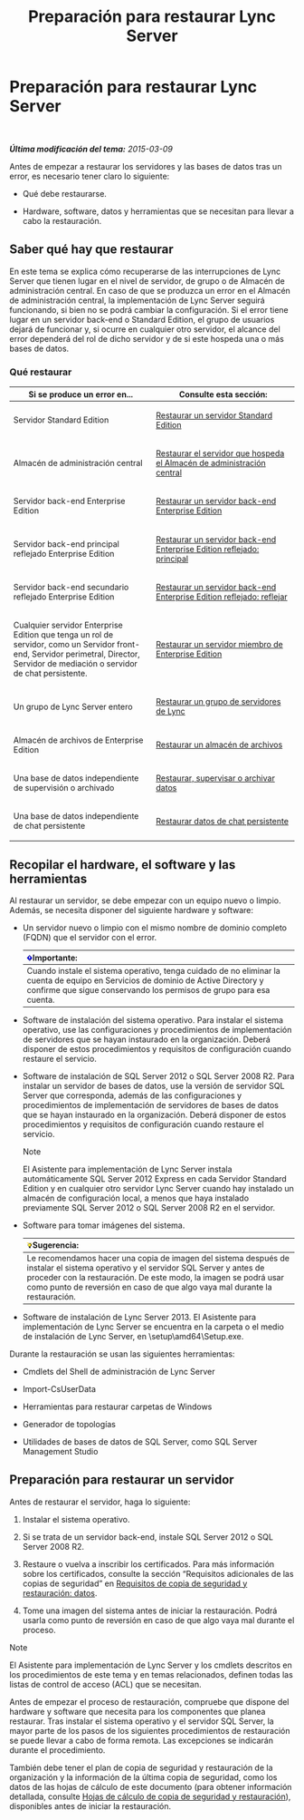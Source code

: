 ﻿---
title: Preparación para restaurar Lync Server
TOCTitle: Preparación para restaurar Lync Server
ms:assetid: 857e4e02-908e-433a-96c6-be1795a9cb61
ms:mtpsurl: https://technet.microsoft.com/es-es/library/Hh202179(v=OCS.15)
ms:contentKeyID: 52061665
ms.date: 01/07/2017
mtps_version: v=OCS.15
ms.translationtype: HT
---

# Preparación para restaurar Lync Server

 

_**Última modificación del tema:** 2015-03-09_

Antes de empezar a restaurar los servidores y las bases de datos tras un error, es necesario tener claro lo siguiente:

  - Qué debe restaurarse.

  - Hardware, software, datos y herramientas que se necesitan para llevar a cabo la restauración.

## Saber qué hay que restaurar

En este tema se explica cómo recuperarse de las interrupciones de Lync Server que tienen lugar en el nivel de servidor, de grupo o de Almacén de administración central. En caso de que se produzca un error en el Almacén de administración central, la implementación de Lync Server seguirá funcionando, si bien no se podrá cambiar la configuración. Si el error tiene lugar en un servidor back-end o Standard Edition, el grupo de usuarios dejará de funcionar y, si ocurre en cualquier otro servidor, el alcance del error dependerá del rol de dicho servidor y de si este hospeda una o más bases de datos.

### Qué restaurar

<table>
<colgroup>
<col style="width: 50%" />
<col style="width: 50%" />
</colgroup>
<thead>
<tr class="header">
<th>Si se produce un error en...</th>
<th>Consulte esta sección:</th>
</tr>
</thead>
<tbody>
<tr class="odd">
<td><p>Servidor Standard Edition</p></td>
<td><p><a href="lync-server-2013-restoring-a-standard-edition-server.md">Restaurar un servidor Standard Edition</a></p></td>
</tr>
<tr class="even">
<td><p>Almacén de administración central</p></td>
<td><p><a href="lync-server-2013-restoring-the-server-hosting-the-central-management-store.md">Restaurar el servidor que hospeda el Almacén de administración central</a></p></td>
</tr>
<tr class="odd">
<td><p>Servidor back-end Enterprise Edition</p></td>
<td><p><a href="lync-server-2013-restoring-an-enterprise-edition-back-end-server.md">Restaurar un servidor back-end Enterprise Edition</a></p></td>
</tr>
<tr class="even">
<td><p>Servidor back-end principal reflejado Enterprise Edition</p></td>
<td><p><a href="lync-server-2013-restoring-a-mirrored-enterprise-edition-back-end-server-primary.md">Restaurar un servidor back-end Enterprise Edition reflejado: principal</a></p></td>
</tr>
<tr class="odd">
<td><p>Servidor back-end secundario reflejado Enterprise Edition</p></td>
<td><p><a href="lync-server-2013-restoring-a-mirrored-enterprise-edition-back-end-server-mirror.md">Restaurar un servidor back-end Enterprise Edition reflejado: reflejar</a></p></td>
</tr>
<tr class="even">
<td><p>Cualquier servidor Enterprise Edition que tenga un rol de servidor, como un Servidor front-end, Servidor perimetral, Director, Servidor de mediación o servidor de chat persistente.</p></td>
<td><p><a href="lync-server-2013-restoring-an-enterprise-edition-member-server.md">Restaurar un servidor miembro de Enterprise Edition</a></p></td>
</tr>
<tr class="odd">
<td><p>Un grupo de Lync Server entero</p></td>
<td><p><a href="lync-server-2013-restoring-a-lync-server-pool.md">Restaurar un grupo de servidores de Lync</a></p></td>
</tr>
<tr class="even">
<td><p>Almacén de archivos de Enterprise Edition</p></td>
<td><p><a href="lync-server-2013-restoring-a-file-store.md">Restaurar un almacén de archivos</a></p></td>
</tr>
<tr class="odd">
<td><p>Una base de datos independiente de supervisión o archivado</p></td>
<td><p><a href="lync-server-2013-restoring-monitoring-or-archiving-data.md">Restaurar, supervisar o archivar datos</a></p></td>
</tr>
<tr class="even">
<td><p>Una base de datos independiente de chat persistente</p></td>
<td><p><a href="lync-server-2013-restoring-persistent-chat-data.md">Restaurar datos de chat persistente</a></p></td>
</tr>
</tbody>
</table>


## Recopilar el hardware, el software y las herramientas

Al restaurar un servidor, se debe empezar con un equipo nuevo o limpio. Además, se necesita disponer del siguiente hardware y software:

  - Un servidor nuevo o limpio con el mismo nombre de dominio completo (FQDN) que el servidor con el error.
    
    <table>
    <thead>
    <tr class="header">
    <th><img src="images/Gg425917.important(OCS.15).gif" title="important" alt="important" />Importante:</th>
    </tr>
    </thead>
    <tbody>
    <tr class="odd">
    <td>Cuando instale el sistema operativo, tenga cuidado de no eliminar la cuenta de equipo en Servicios de dominio de Active Directory y confirme que sigue conservando los permisos de grupo para esa cuenta.</td>
    </tr>
    </tbody>
    </table>


  - Software de instalación del sistema operativo. Para instalar el sistema operativo, use las configuraciones y procedimientos de implementación de servidores que se hayan instaurado en la organización. Deberá disponer de estos procedimientos y requisitos de configuración cuando restaure el servicio.

  - Software de instalación de SQL Server 2012 o SQL Server 2008 R2. Para instalar un servidor de bases de datos, use la versión de servidor SQL Server que corresponda, además de las configuraciones y procedimientos de implementación de servidores de bases de datos que se hayan instaurado en la organización. Deberá disponer de estos procedimientos y requisitos de configuración cuando restaure el servicio.
    

    > [!NOTE]
    > El Asistente para implementación de Lync Server instala automáticamente SQL Server 2012 Express en cada Servidor Standard Edition y en cualquier otro servidor Lync Server cuando hay instalado un almacén de configuración local, a menos que haya instalado previamente SQL Server 2012 o SQL Server 2008 R2 en el servidor.



  - Software para tomar imágenes del sistema.
    
    <table>
    <thead>
    <tr class="header">
    <th><img src="images/JJ205319.tip(OCS.15).gif" title="tip" alt="tip" />Sugerencia:</th>
    </tr>
    </thead>
    <tbody>
    <tr class="odd">
    <td>Le recomendamos hacer una copia de imagen del sistema después de instalar el sistema operativo y el servidor SQL Server y antes de proceder con la restauración. De este modo, la imagen se podrá usar como punto de reversión en caso de que algo vaya mal durante la restauración.</td>
    </tr>
    </tbody>
    </table>


  - Software de instalación de Lync Server 2013. El Asistente para implementación de Lync Server se encuentra en la carpeta o el medio de instalación de Lync Server, en \\setup\\amd64\\Setup.exe.

Durante la restauración se usan las siguientes herramientas:

  - Cmdlets del Shell de administración de Lync Server

  - Import-CsUserData

  - Herramientas para restaurar carpetas de Windows

  - Generador de topologías

  - Utilidades de bases de datos de SQL Server, como SQL Server Management Studio

## Preparación para restaurar un servidor

Antes de restaurar el servidor, haga lo siguiente:

1.  Instalar el sistema operativo.

2.  Si se trata de un servidor back-end, instale SQL Server 2012 o SQL Server 2008 R2.

3.  Restaure o vuelva a inscribir los certificados. Para más información sobre los certificados, consulte la sección “Requisitos adicionales de las copias de seguridad” en [Requisitos de copia de seguridad y restauración: datos](lync-server-2013-backup-and-restoration-requirements-data.md).

4.  Tome una imagen del sistema antes de iniciar la restauración. Podrá usarla como punto de reversión en caso de que algo vaya mal durante el proceso.


> [!NOTE]
> El Asistente para implementación de Lync Server y los cmdlets descritos en los procedimientos de este tema y en temas relacionados, definen todas las listas de control de acceso (ACL) que se necesitan.



Antes de empezar el proceso de restauración, compruebe que dispone del hardware y software que necesita para los componentes que planea restaurar. Tras instalar el sistema operativo y el servidor SQL Server, la mayor parte de los pasos de los siguientes procedimientos de restauración se puede llevar a cabo de forma remota. Las excepciones se indicarán durante el procedimiento.

También debe tener el plan de copia de seguridad y restauración de la organización y la información de la última copia de seguridad, como los datos de las hojas de cálculo de este documento (para obtener información detallada, consulte [Hojas de cálculo de copia de seguridad y restauración](lync-server-2013-backup-and-restoration-worksheets.md)), disponibles antes de iniciar la restauración.

